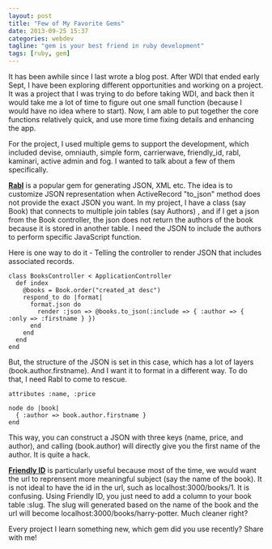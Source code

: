```yaml
---
layout: post
title: "Few of My Favorite Gems"
date: 2013-09-25 15:37
categories: webdev
tagline: "gem is your best friend in ruby development"
tags: [ruby, gem]
---
```


It has been awhile since I last wrote a blog post. After WDI that ended early Sept, I have been exploring different opportunities and working on a project. It was a project that I was trying to do before taking WDI, and back then it would take me a lot of time to figure out one small function (because I would have no idea where to start). Now, I am able to put together the core functions relatively quick, and use more time fixing details and enhancing the app.

For the project, I used multiple gems to support the development, which included devise, omniauth, simple form, carrierwave, friendly_id, rabl, kaminari, active admin and fog. I wanted to talk about a few of them specifically.

<strong><a href="https://github.com/nesquena/rabl" target="_blank">Rabl</a></strong> is a popular gem for generating JSON, XML etc. The idea is to customize JSON representation when ActiveRecord "to_json" method does not provide the exact JSON you want. In my project, I have a class (say Book) that connects to multiple join tables (say Authors) , and if I get a json from the Book controller, the json does not return the authors of the book because it is stored in another table. I need the JSON to include the authors to perform specific JavaScript function.

Here is one way to do it - Telling the controller to render JSON that includes associated records.

	class BooksController < ApplicationController
	  def index
	    @books = Book.order("created_at desc")
	    respond_to do |format|
	      format.json do
	        render :json => @books.to_json(:include => { :author => { :only => :firstname } })
	      end
	    end
	  end
	end

But, the structure of the JSON is set in this case, which has a lot of layers (book.author.firstname). And I want it to format in a different way. To do that, I need Rabl to come to rescue.

	attributes :name, :price

	node do |book|
	  { :author => book.author.firstname }
	end

This way, you can construct a JSON with three keys (name, price, and author), and calling (book.author) will directly give you the first name of the author. It is quite a hack.

<strong><a href="https://github.com/norman/friendly_id" target="_blank">Friendly ID</a></strong> is particularly useful because most of the time, we would want the url to reprensent more meaningful subject (say the name of the book). It is not ideal to have the id in the url, such as localhost:3000/books/1. It is confusing. Using Friendly ID, you just need to add a column to your book table :slug. The slug will generated based on the name of the book and the url will become localhost:3000/books/harry-potter. Much cleaner right?

Every project I learn something new, which gem did you use recently? Share with me!